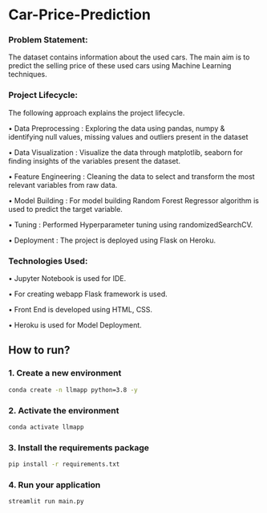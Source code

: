 # Car-Price-Prediction

### Problem Statement:
The dataset contains information about the used cars.
The main aim is to predict the selling price of these used cars using Machine Learning techniques.

### Project Lifecycle:
The following approach explains the project lifecycle.

• Data Preprocessing : Exploring the data using pandas, numpy & identifying null values, missing values and outliers present in the dataset

• Data Visualization : Visualize the data through matplotlib, seaborn for finding insights of the variables present the dataset.

• Feature Engineering : Cleaning the data to select and transform the most relevant variables from raw data.

• Model Building : For model building Random Forest Regressor algorithm is used to predict the target variable.

• Tuning : Performed Hyperparameter tuning using randomizedSearchCV.

• Deployment : The project is deployed using Flask on Heroku.

### Technologies Used:
• Jupyter Notebook is used for IDE. 

• For creating webapp Flask framework is used.

• Front End is developed using HTML, CSS.

• Heroku is used for Model Deployment.

## How to run?

### 1. Create a new environment

```bash
conda create -n llmapp python=3.8 -y
```

### 2. Activate the environment

```bash
conda activate llmapp
```

### 3. Install the requirements package

```bash
pip install -r requirements.txt
```

### 4. Run your application

```bash
streamlit run main.py
```
